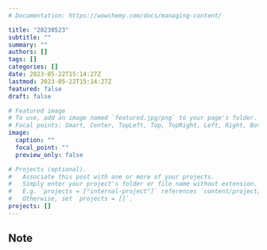 ```yaml
---
# Documentation: https://wowchemy.com/docs/managing-content/

title: "20230523"
subtitle: ""
summary: ""
authors: []
tags: []
categories: []
date: 2023-05-22T15:14:27Z
lastmod: 2023-05-22T15:14:27Z
featured: false
draft: false

# Featured image
# To use, add an image named `featured.jpg/png` to your page's folder.
# Focal points: Smart, Center, TopLeft, Top, TopRight, Left, Right, BottomLeft, Bottom, BottomRight.
image:
  caption: ""
  focal_point: ""
  preview_only: false

# Projects (optional).
#   Associate this post with one or more of your projects.
#   Simply enter your project's folder or file name without extension.
#   E.g. `projects = ["internal-project"]` references `content/project/deep-learning/index.md`.
#   Otherwise, set `projects = []`.
projects: []
---
```


## Note

